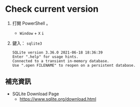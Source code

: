 # Check current version


1. 打開 PowerShell 。

   * `Window` + `X` `i`

1. 鍵入： `sqlite3`

   ```
   SQLite version 3.36.0 2021-06-18 18:36:39
   Enter ".help" for usage hints.
   Connected to a transient in-memory database.
   Use ".open FILENAME" to reopen on a persistent database.
   ```


## 補充資訊

* SQLite Download Page
  * https://www.sqlite.org/download.html
  
